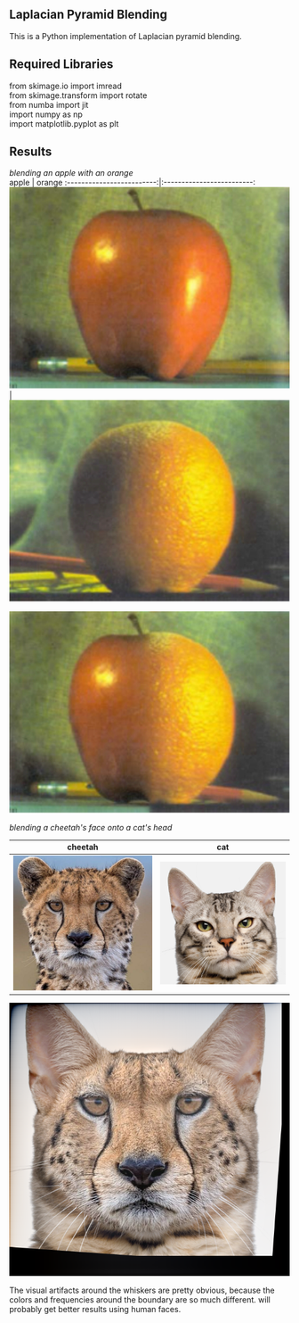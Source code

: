 ## Laplacian Pyramid Blending
This is a Python implementation of Laplacian pyramid blending.
## Required Libraries
from skimage.io import imread  
from skimage.transform import rotate  
from numba import jit  
import numpy as np  
import matplotlib.pyplot as plt
## Results
*blending an apple with an orange*  
apple             |  orange
:-------------------------:|:-------------------------:
![](https://github.com/Sam-gege/laplacian-pyramid-blending-from-scratch/blob/main/images/apple.png)  |  ![](https://github.com/Sam-gege/laplacian-pyramid-blending-from-scratch/blob/main/images/orange.png)  
<p align="center">
  <img src="https://github.com/Sam-gege/laplacian-pyramid-blending-from-scratch/blob/main/results/apple_orange.png">
</p>  

*blending a cheetah's face onto a cat's head*  

cheetah             |  cat
:-------------------------:|:-------------------------:
![](https://github.com/Sam-gege/laplacian-pyramid-blending-from-scratch/blob/main/images/face1.png)  |  ![](https://github.com/Sam-gege/laplacian-pyramid-blending-from-scratch/blob/main/images/face2.png)  
<p align="center">
  <img src="https://github.com/Sam-gege/laplacian-pyramid-blending-from-scratch/blob/main/results/cheetah_cat.png">
</p>
The visual artifacts around the whiskers are pretty obvious, because the colors and frequencies around the boundary are so much different. 
will probably get better results using human faces.
